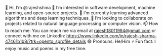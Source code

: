 
👋 Hi, I’m @rajeshshma
👀 I’m interested in software development, machine learning, and open-source projects.
🌱 I’m currently learning advanced algorithms and deep learning techniques.
💞️ I’m looking to collaborate on projects related to natural language processing or computer vision.
📫 How to reach me: You can reach me via email at rajesh18011994@gmail.com or connect with me on LinkedIn: https://www.linkedin.com/in/rajesh-sharma-47461b1b8/?trk=opento_sprofile_details
😄 Pronouns: He/Him
⚡ Fun fact: I enjoy music and poems in my free time.
